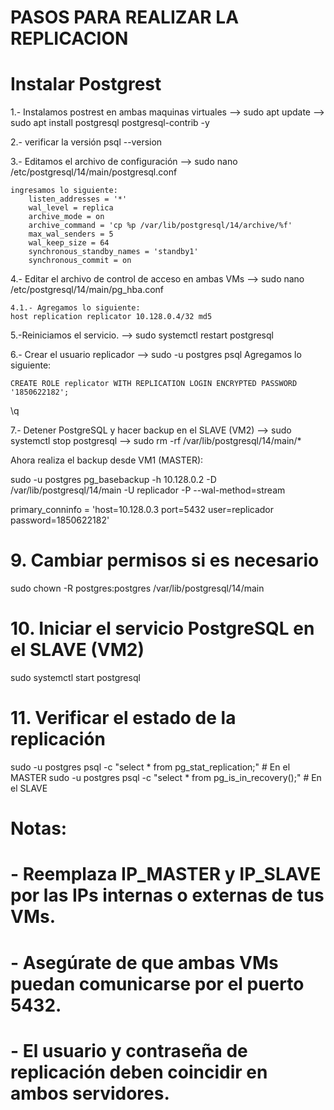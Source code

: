 
# PASOS PARA REALIZAR LA REPLICACION 

# Instalar Postgrest
1.- Instalamos postrest en ambas maquinas virtuales
--> sudo apt update
--> sudo apt install postgresql postgresql-contrib -y

2.- verificar la versión 
psql --version

3.- Editamos el archivo de configuración
--> sudo nano /etc/postgresql/14/main/postgresql.conf

    ingresamos lo siguiente: 
        listen_addresses = '*'
        wal_level = replica
        archive_mode = on
        archive_command = 'cp %p /var/lib/postgresql/14/archive/%f'
        max_wal_senders = 5
        wal_keep_size = 64
        synchronous_standby_names = 'standby1'
        synchronous_commit = on

4.- Editar el archivo de control de acceso en ambas VMs
--> sudo nano /etc/postgresql/14/main/pg_hba.conf

    4.1.- Agregamos lo siguiente: 
    host replication replicator 10.128.0.4/32 md5


5.-Reiniciamos el servicio.
--> sudo systemctl restart postgresql


6.- Crear el usuario replicador
--> sudo -u postgres psql
    Agregamos lo siguiente:
    
    CREATE ROLE replicator WITH REPLICATION LOGIN ENCRYPTED PASSWORD '1850622182';
\q

7.- Detener PostgreSQL y hacer backup en el SLAVE (VM2)
--> sudo systemctl stop postgresql
--> sudo rm -rf /var/lib/postgresql/14/main/*

Ahora realiza el backup desde VM1 (MASTER):

sudo -u postgres pg_basebackup -h 10.128.0.2 -D /var/lib/postgresql/14/main -U replicador -P --wal-method=stream



primary_conninfo = 'host=10.128.0.3 port=5432 user=replicador password=1850622182'

# 9. Cambiar permisos si es necesario
sudo chown -R postgres:postgres /var/lib/postgresql/14/main

# 10. Iniciar el servicio PostgreSQL en el SLAVE (VM2)
sudo systemctl start postgresql

# 11. Verificar el estado de la replicación
sudo -u postgres psql -c "select * from pg_stat_replication;"   # En el MASTER
sudo -u postgres psql -c "select * from pg_is_in_recovery();"   # En el SLAVE

# Notas:
# - Reemplaza IP_MASTER y IP_SLAVE por las IPs internas o externas de tus VMs.
# - Asegúrate de que ambas VMs puedan comunicarse por el puerto 5432.
# - El usuario y contraseña de replicación deben coincidir en ambos servidores.